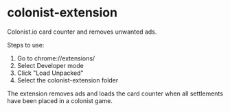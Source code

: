 # colonist-extension
Colonist.io card counter and removes unwanted ads.

Steps to use:
1. Go to chrome://extensions/
2. Select Developer mode
3. Click "Load Unpacked"
4. Select the colonist-extension folder

The extension removes ads and loads the card counter when all settlements have been placed in a colonist game.
